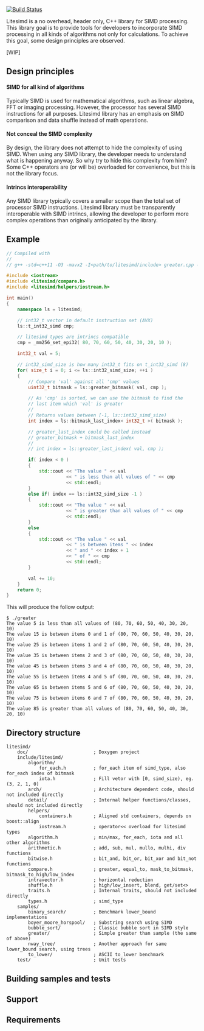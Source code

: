 [![Build Status](https://travis-ci.org/andrelrt/litesimd.svg?branch=master)](https://travis-ci.org/andrelrt/litesimd)

Litesimd is a no overhead, header only, C++ library for SIMD processing. This library goal is to provide tools for developers to incorporate SIMD processing in all kinds of algorithms not only for calculations. To achieve this goal, some design principles are observed.

[WIP]

## Design principles

#### SIMD for all kind of algorithms

Typically SIMD is used for mathematical algorithms, such as linear algebra, FFT or imaging processing. However, the processor has several SIMD instructions for all purposes. Litesimd library has an emphasis on SIMD comparison and data shuffle instead of math operations.

#### Not conceal the SIMD complexity

By design, the library does not attempt to hide the complexity of using SIMD. When using any SIMD library, the developer needs to understand what is happening anyway. So why try to hide this complexity from him? Some C++ operators are (or will be) overloaded for convenience, but this is not the library focus.

#### Intrincs interoperability

Any SIMD library typically covers a smaller scope than the total set of processor SIMD instructions. Litesimd library must be transparently interoperable with SIMD intrincs, allowing the developer to perform more complex operations than originally anticipated by the library.

## Example

```cpp
// Compiled with
//
// g++ -std=c++11 -O3 -mavx2 -I<path/to/litesimd/include> greater.cpp -o greater

#include <iostream>
#include <litesimd/compare.h>
#include <litesimd/helpers/iostream.h>

int main()
{
    namespace ls = litesimd;

    // int32_t vector in default instruction set (AVX)
    ls::t_int32_simd cmp;

    // litesimd types are intrincs compatible
    cmp = _mm256_set_epi32( 80, 70, 60, 50, 40, 30, 20, 10 );

    int32_t val = 5;

    // int32_simd_size is how many int32_t fits on t_int32_simd (8)
    for( size_t i = 0; i <= ls::int32_simd_size; ++i )
    {
        // Compare 'val' against all 'cmp' values
        uint32_t bitmask = ls::greater_bitmask( val, cmp );

        // As 'cmp' is sorted, we can use the bitmask to find the
        // last item which 'val' is greater
        //
        // Returns values between [-1, ls::int32_simd_size)
        int index = ls::bitmask_last_index< int32_t >( bitmask );

        // greater_last_index could be called instead
        // greater_bitmask + bitmask_last_index
        //
        // int index = ls::greater_last_index( val, cmp );

        if( index < 0 )
        {
            std::cout << "The value " << val
                      << " is less than all values of " << cmp
                      << std::endl;
        }
        else if( index == ls::int32_simd_size -1 )
        {
            std::cout << "The value " << val
                      << " is greater than all values of " << cmp
                      << std::endl;
        }
        else
        {
            std::cout << "The value " << val
                      << " is between items " << index
                      << " and " << index + 1
                      << " of " << cmp
                      << std::endl;
        }

        val += 10;
    }
    return 0;
}
```
This will produce the follow output:

```
$ ./greater
The value 5 is less than all values of (80, 70, 60, 50, 40, 30, 20, 10)
The value 15 is between items 0 and 1 of (80, 70, 60, 50, 40, 30, 20, 10)
The value 25 is between items 1 and 2 of (80, 70, 60, 50, 40, 30, 20, 10)
The value 35 is between items 2 and 3 of (80, 70, 60, 50, 40, 30, 20, 10)
The value 45 is between items 3 and 4 of (80, 70, 60, 50, 40, 30, 20, 10)
The value 55 is between items 4 and 5 of (80, 70, 60, 50, 40, 30, 20, 10)
The value 65 is between items 5 and 6 of (80, 70, 60, 50, 40, 30, 20, 10)
The value 75 is between items 6 and 7 of (80, 70, 60, 50, 40, 30, 20, 10)
The value 85 is greater than all values of (80, 70, 60, 50, 40, 30, 20, 10)
```

## Directory structure

```
litesimd/
    doc/                        ; Doxygen project
    include/litesimd/
        algorithm/
            for_each.h          ; for_each item of simd_type, also for_each index of bitmask
            iota.h              ; Fill vetor with [0, simd_size), eg. (3, 2, 1, 0)
        arch/                   ; Architecture dependent code, should not included directly
        detail/                 ; Internal helper functions/classes, should not included directly
        helpers/
            containers.h        ; Aligned std containers, depends on boost::align
            iostream.h          ; operator<< overload for litesimd types
        algorithm.h             ; min/max, for_each, iota and all other algorithms
        arithmetic.h            ; add, sub, mul, mullo, mulhi, div functions
        bitwise.h               ; bit_and, bit_or, bit_xor and bit_not functions
        compare.h               ; greater, equal_to, mask_to_bitmask, bitmask_to_high/low_index
        intravector.h           ; horizontal reduction
        shuffle.h               ; high/low_insert, blend, get/set<>
        traits.h                ; Internal traits, should not included directly
        types.h                 ; simd_type
    samples/
        binary_search/          ; Benchmark lower_bound implementations
        boyer_moore_horspool/   ; Substring search using SIMD
        bubble_sort/            ; Classic bubble sort in SIMD style
        greater/                ; Simple greater than sample (the same of above)
        nway_tree/              ; Another approach for same lower_bound search, using trees
        to_lower/               ; ASCII to_lower benchmark
    test/                       ; Unit tests
```

## Building samples and tests

## Support

## Requirements


